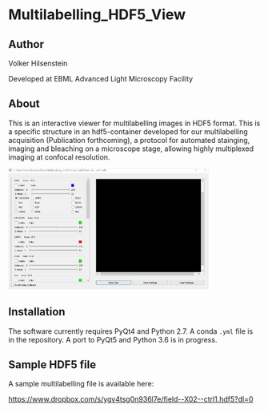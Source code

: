 # Multilabelling_HDF5_View

## Author

Volker Hilsenstein

Developed at EBML Advanced Light Microscopy Facility


## About
This is an interactive viewer for multilabelling images in HDF5 format. This is a specific structure in an hdf5-container developed for our multilabelling acquisition (Publication forthcoming), a protocol for automated stainging, imaging and bleaching on a microscope stage, allowing highly multiplexed imaging at confocal resolution.

<img src="./Demo/mlhdf5.gif">

## Installation

The software currently requires PyQt4 and  Python 2.7.
A conda `.yml` file is in the repository.
A port to PyQt5 and Python 3.6 is in progress.

## Sample HDF5 file 

A sample multilabelling file is available here:

https://www.dropbox.com/s/ygv4tsg0n936l7e/field--X02--ctrl1.hdf5?dl=0
